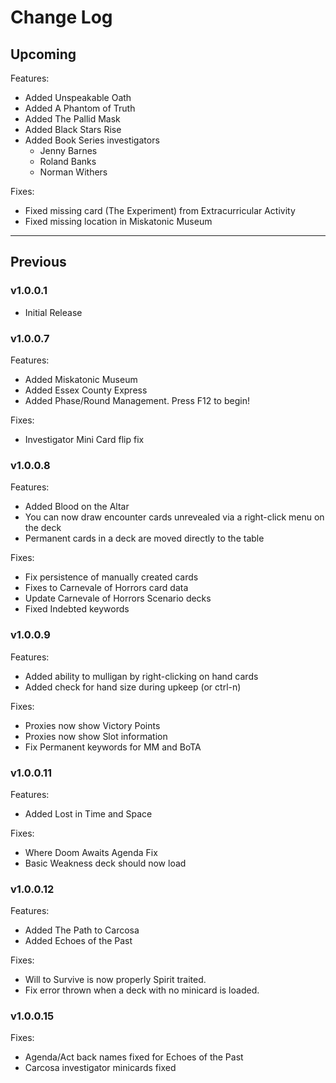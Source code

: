# Change Log

## Upcoming

Features:
- Added Unspeakable Oath
- Added A Phantom of Truth
- Added The Pallid Mask
- Added Black Stars Rise
- Added Book Series investigators
  - Jenny Barnes
  - Roland Banks
  - Norman Withers

Fixes:
- Fixed missing card (The Experiment) from Extracurricular Activity
- Fixed missing location in Miskatonic Museum

___

## Previous

### v1.0.0.1
- Initial Release

### v1.0.0.7
Features:
- Added Miskatonic Museum
- Added Essex County Express
- Added Phase/Round Management. Press F12 to begin!

Fixes:
- Investigator Mini Card flip fix

### v1.0.0.8
Features:
- Added Blood on the Altar
- You can now draw encounter cards unrevealed via a right-click menu on the deck
- Permanent cards in a deck are moved directly to the table

Fixes:
- Fix persistence of manually created cards
- Fixes to Carnevale of Horrors card data
- Update Carnevale of Horrors Scenario decks
- Fixed Indebted keywords

### v1.0.0.9
Features:
- Added ability to mulligan by right-clicking on hand cards
- Added check for hand size during upkeep (or ctrl-n)

Fixes:
- Proxies now show Victory Points
- Proxies now show Slot information
- Fix Permanent keywords for MM and BoTA

### v1.0.0.11
Features:
- Added Lost in Time and Space

Fixes:
- Where Doom Awaits Agenda Fix
- Basic Weakness deck should now load

### v1.0.0.12
Features:
- Added The Path to Carcosa
- Added Echoes of the Past

Fixes:
- Will to Survive is now properly Spirit traited.
- Fix error thrown when a deck with no minicard is loaded.

### v1.0.0.15
Fixes:
- Agenda/Act back names fixed for Echoes of the Past
- Carcosa investigator minicards fixed
